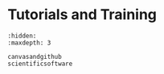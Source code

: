 # Tutorials and Training

```{toctree}
:hidden:
:maxdepth: 3

canvasandgithub
scientificsoftware
```
